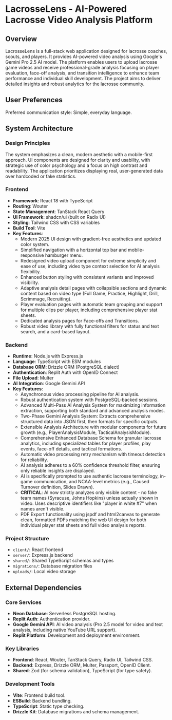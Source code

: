 # LacrosseLens - AI-Powered Lacrosse Video Analysis Platform

## Overview
LacrosseLens is a full-stack web application designed for lacrosse coaches, scouts, and players. It provides AI-powered video analysis using Google's Gemini Pro 2.5 AI model. The platform enables users to upload lacrosse game videos and receive professional-grade analysis focusing on player evaluation, face-off analysis, and transition intelligence to enhance team performance and individual skill development. The project aims to deliver detailed insights and robust analytics for the lacrosse community.

## User Preferences
Preferred communication style: Simple, everyday language.

## System Architecture

### Design Principles
The system emphasizes a clean, modern aesthetic with a mobile-first approach. UI components are designed for clarity and usability, with strategic use of color psychology and a focus on high contrast and readability. The application prioritizes displaying real, user-generated data over hardcoded or fake statistics.

### Frontend
- **Framework**: React 18 with TypeScript
- **Routing**: Wouter
- **State Management**: TanStack React Query
- **UI Framework**: shadcn/ui (built on Radix UI)
- **Styling**: Tailwind CSS with CSS variables
- **Build Tool**: Vite
- **Key Features**:
    - Modern 2025 UI design with gradient-free aesthetics and updated color system.
    - Simplified navigation with a horizontal top bar and mobile-responsive hamburger menu.
    - Redesigned video upload component for extreme simplicity and ease of use, including video type context selection for AI analysis flexibility.
    - Enhanced button styling with consistent variants and improved visibility.
    - Adaptive analysis detail pages with collapsible sections and dynamic content based on video type (Full Game, Practice, Highlight, Drill, Scrimmage, Recruiting).
    - Player evaluation pages with automatic team grouping and support for multiple clips per player, including comprehensive player stat sheets.
    - Dedicated analysis pages for Face-offs and Transitions.
    - Robust video library with fully functional filters for status and text search, and a card-based layout.

### Backend
- **Runtime**: Node.js with Express.js
- **Language**: TypeScript with ESM modules
- **Database ORM**: Drizzle ORM (PostgreSQL dialect)
- **Authentication**: Replit Auth with OpenID Connect
- **File Upload**: Multer
- **AI Integration**: Google Gemini API
- **Key Features**:
    - Asynchronous video processing pipeline for AI analysis.
    - Robust authentication system with PostgreSQL-backed sessions.
    - Advanced Multi-Pass AI Analysis System for maximizing information extraction, supporting both standard and advanced analysis modes.
    - Two-Phase Gemini Analysis System: Extracts comprehensive structured data into JSON first, then formats for specific outputs.
    - Extensible Analysis Architecture with modular components for future growth (e.g., PlayerAnalysisModule, TacticalAnalysisModule).
    - Comprehensive Enhanced Database Schema for granular lacrosse analytics, including specialized tables for player profiles, play events, face-off details, and tactical formations.
    - Automatic video processing retry mechanism with timeout detection for reliability.
    - AI analysis adheres to a 60% confidence threshold filter, ensuring only reliable insights are displayed.
    - AI is specifically prompted to use authentic lacrosse terminology, in-game communication, and NCAA-level metrics (e.g., Caused Turnover definition, Slides Drawn).
    - **CRITICAL**: AI now strictly analyzes only visible content - no fake team names (Syracuse, Johns Hopkins) unless actually shown in video. Uses descriptive identifiers like "player in white #7" when names aren't visible.
    - PDF Export functionality using jspdf and html2canvas to generate clean, formatted PDFs matching the web UI design for both individual player stat sheets and full video analysis reports.

### Project Structure
- `client/`: React frontend
- `server/`: Express.js backend
- `shared/`: Shared TypeScript schemas and types
- `migrations/`: Database migration files
- `uploads/`: Local video storage

## External Dependencies

### Core Services
- **Neon Database**: Serverless PostgreSQL hosting.
- **Replit Auth**: Authentication provider.
- **Google Gemini API**: AI video analysis (Pro 2.5 model for video and text analysis, including native YouTube URL support).
- **Replit Platform**: Development and deployment environment.

### Key Libraries
- **Frontend**: React, Wouter, TanStack Query, Radix UI, Tailwind CSS.
- **Backend**: Express, Drizzle ORM, Multer, Passport, OpenID Client.
- **Shared**: Zod (for schema validation), TypeScript (for type safety).

### Development Tools
- **Vite**: Frontend build tool.
- **ESBuild**: Backend bundling.
- **TypeScript**: Static type checking.
- **Drizzle Kit**: Database migrations and schema management.